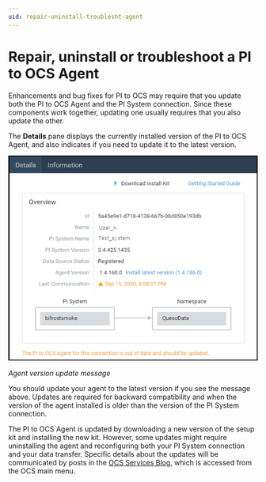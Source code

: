 ```yaml
---
uid: repair-uninstall-troublesht-agent
---
```


# Repair, uninstall or troubleshoot a PI to OCS Agent

Enhancements and bug fixes for PI to OCS may require that you update both the PI to OCS Agent and the PI System connection. Since these components work together, updating one usually requires that you also update the other.

The **Details** pane displays the currently installed version of the PI to OCS Agent, and also indicates if you need to update it to the latest version. 
 
![ ](../images/agent-update-message.png "The Agent version update message")

_Agent version update message_

You should update your agent to the latest version if you see the message above. Updates are required for backward compatibility and when the version of the agent installed is older than the version of the PI System connection.

The PI to OCS Agent is updated by downloading a new version of the setup kit and installing the new kit. However, some updates might require uninstalling the agent and reconfiguring both your PI System connection and your data transfer. Specific details about the updates will be communicated by posts in the [OCS Services Blog](https://cloud.osisoft.com/blogs), which is accessed from the OCS main menu.